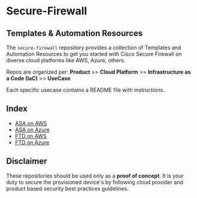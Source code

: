 # Secure-Firewall

## Templates & Automation Resources
The `secure-firewall` repository provides a collection of Templates and Automation Resources to get you started with  Cisco Secure Firewall on diverse cloud platforms like AWS, Azure, others.

Repos are organized per: **Product** >> **Cloud Platform** >>  **Infrastructure as a Code (IaC)** >> **UseCase**

Each specific usecase contains a README file with instructions.

## Index
* [ASA on AWS](https://github.com/CiscoDevNet/secure-firewall/tree/main/ASA/AWS)
* [ASA on Azure](https://github.com/CiscoDevNet/secure-firewall/tree/main/ASA/Azure)
* [FTD on AWS](https://github.com/CiscoDevNet/secure-firewall/tree/main/FTD/AWS)
* [FTD on Azure](https://github.com/CiscoDevNet/secure-firewall/tree/main/FTD/Azure)

## Disclaimer
These repositories should be used only as a **proof of concept**. It is your duty to secure the provisioned device's by following cloud provider and product based security best practices guidelines.

